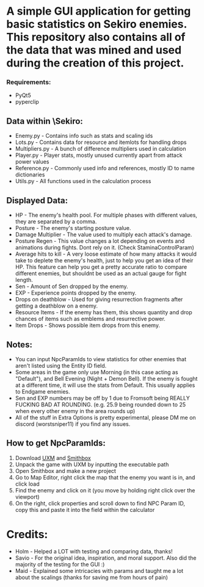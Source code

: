 # A simple GUI application for getting basic statistics on Sekiro enemies. This repository also contains all of the data that was mined and used during the creation of this project. 
### Requirements:
 - PyQt5
 - pyperclip 

## Data within \Sekiro:
 - Enemy.py - Contains info such as stats and scaling ids
 - Lots.py - Contains data for resource and itemlots for handling drops
 - Multipliers.py - A bunch of difference multipliers used in calculation
 - Player.py - Player stats, mostly unused currently apart from attack power values
 - Reference.py - Commonly used info and references, mostly ID to name dictionaries
 - Utils.py - All functions used in the calculation process

## Displayed Data:
 - HP - The enemy's health pool. For multiple phases with different values, they are separated by a comma.
 - Posture - The enemy's starting posture value.
 - Damage Multiplier - The value used to multiply each attack's damage.
 - Posture Regen - This value changes a lot depending on events and animations during fights. Dont rely on it. (Check StaminaControlParam)
 - Average hits to kill - A very loose estimate of how many attacks it would take to deplete the enemy's health, just to help you get an idea of their HP. This feature can help you get a pretty accurate ratio to compare different enemies, but shouldnt be used as an actual gauge for fight length.
 - Sen - Amount of Sen dropped by the enemy.
 - EXP - Experience points dropped by the enemy.
 - Drops on deathblow - Used for giving resurrection fragments after getting a deathblow on a enemy.
 - Resource Items - If the enemy has them, this shows quantity and drop chances of items such as emblems and resurrective power.
 - Item Drops - Shows possible item drops from this enemy.

## Notes:
 - You can input NpcParamIds to view statistics for other enemies that aren't listed using the Entity ID field.
 - Some areas in the game only use Morning (in this case acting as "Default"), and Bell Evening (Night + Demon Bell). If the enemy is fought at a different time, it will use the stats from Default. This usually applies to Endgame enemies.
 - Sen and EXP numbers may be off by 1 due to Fromsoft being REALLY FUCKING BAD AT ROUNDING. (e.g. 25.9 being rounded down to 25 when every other enemy in the area rounds up)
 - All of the stuff in Extra Options is pretty experimental, please DM me on discord (worstsniper11) if you find any issues.

## How to get NpcParamIds:
1. Download [UXM](https://www.nexusmods.com/eldenring/mods/1651?tab=files) and [Smithbox](https://github.com/vawser/Smithbox/releases)
2. Unpack the game with UXM by inputting the executable path
3. Open Smithbox and make a new project
4. Go to Map Editor, right click the map that the enemy you want is in, and click load
5. Find the enemy and click on it (you move by holding right click over the viewport)
6. On the right, click properties and scroll down to find NPC Param ID, copy this and paste it into the field within the calculator

# Credits:
 - Holm - Helped a LOT with testing and comparing data, thanks!
 - Savio - For the original idea, inspiration, and moral support. Also did the majority of the testing for the GUI :)
 - Maid - Explained some intricacies with params and taught me a lot about the scalings (thanks for saving me from hours of pain)
